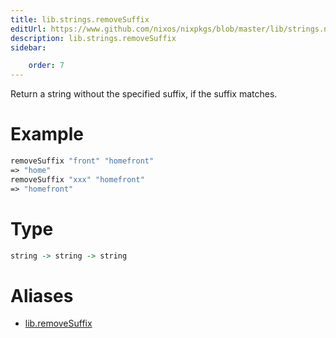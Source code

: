 ```yaml
---
title: lib.strings.removeSuffix
editUrl: https://www.github.com/nixos/nixpkgs/blob/master/lib/strings.nix#L939C5
description: lib.strings.removeSuffix
sidebar:

    order: 7
---
```


Return a string without the specified suffix, if the suffix matches.

# Example

```nix
removeSuffix "front" "homefront"
=> "home"
removeSuffix "xxx" "homefront"
=> "homefront"
```

# Type

```haskell
string -> string -> string
```


# Aliases

- [lib.removeSuffix](./reference/lib/lib-removeSuffix)


